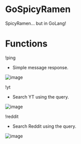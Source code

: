 # GoSpicyRamen
SpicyRamen... but in GoLang!

# Functions
!ping
- Simple message response.
 
![image](https://github.com/amontg/GoSpicyRamen/assets/34374766/ff83ca25-4575-4b22-b2cb-f2897b3a5426)



!yt <query> 
- Search YT using the query.
  
![image](https://github.com/amontg/GoSpicyRamen/assets/34374766/a6e733eb-1044-439b-a2cd-c16248c0f594)



!reddit <query>
- Search Reddit using the query.
  
![image](https://github.com/amontg/GoSpicyRamen/assets/34374766/df1fde13-a79a-415a-b850-2ed692ba5f96)
